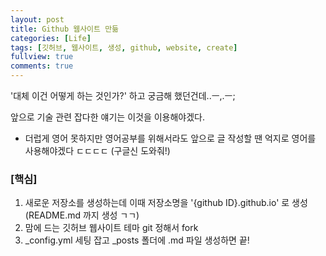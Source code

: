```yaml
---
layout: post
title: Github 웹사이트 만듦
categories: [Life]
tags: [깃허브, 웹사이트, 생성, github, website, create]
fullview: true
comments: true
---
```


'대체 이건 어떻게 하는 것인가?' 하고 궁금해 했던건데..ㅡ,.ㅡ;

앞으로 기술 관련 잡다한 얘기는 이것을 이용해야겠다.

+ 더럽게 영어 못하지만 영어공부를 위해서라도
앞으로 글 작성할 땐 억지로 영어를 사용해야겠다 ㄷㄷㄷㄷ (구글신 도와줘!)


### [핵심]
1. 새로운 저장소를 생성하는데 이때 저장소명을 '{github ID}.github.io' 로 생성 (README.md 까지 생성 ㄱㄱ)
2. 맘에 드는 깃허브 웹사이트 테마 git 정해서 fork
3. _config.yml 세팅 잡고 _posts 폴더에 .md 파일 생성하면 끝!
